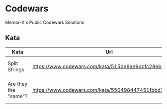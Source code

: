 # Codewars
Memor-X's Public Codewars Solutions

## Kata

| Kata | Url | Language | Solution | Tests | Coverage |
| --- | --- | --- | --- | --- | --- |
| Split Strings | https://www.codewars.com/kata/515de9ae9dcfc28eb6000001 | ![Powershell Static Badge](https://img.shields.io/badge/Powershell-012456?style=for-the-badge&logo=powershell) | [Link](powershell/001-Split Strings) | 9 | 100% |
| Are they the "same"? | https://www.codewars.com/kata/550498447451fbbd7600041c | ![Powershell Static Badge](https://img.shields.io/badge/Powershell-012456?style=for-the-badge&logo=powershell) | [Link](powershell/002-Are they the same) | 40 | 100% |
